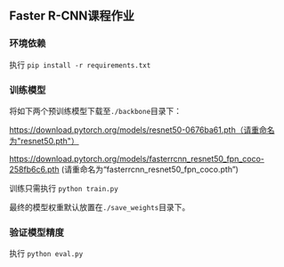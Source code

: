 ## Faster R-CNN课程作业

### 环境依赖
执行 `pip install -r requirements.txt`

### 训练模型

将如下两个预训练模型下载至`./backbone`目录下：

https://download.pytorch.org/models/resnet50-0676ba61.pth（请重命名为"resnet50.pth"）

https://download.pytorch.org/models/fasterrcnn_resnet50_fpn_coco-258fb6c6.pth (请重命名为“fasterrcnn_resnet50_fpn_coco.pth”)

训练只需执行 `python train.py`

最终的模型权重默认放置在`./save_weights`目录下。

### 验证模型精度
执行 `python eval.py`

